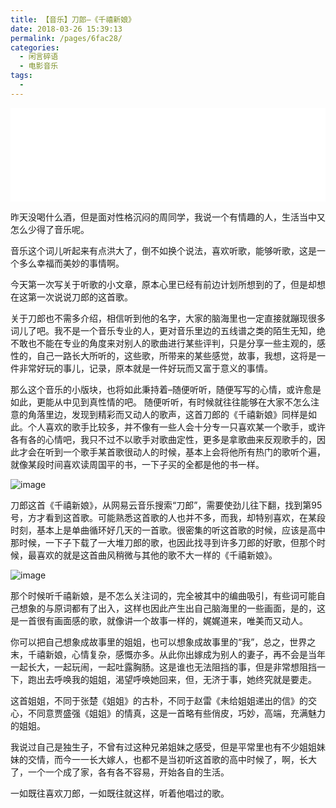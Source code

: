 ```yaml
---
title: 【音乐】刀郎–《千禧新娘》
date: 2018-03-26 15:39:13
permalink: /pages/6fac28/
categories:
  - 闲言碎语
  - 电影音乐
tags:
  - 
---
```


<iframe      frameborder="no"      border="0"      marginwidth="0"      marginheight="0"      width=100%      height=auto      src="//music.163.com/outchain/player?type=2&id=76914&auto=1&height=66"> </iframe>

昨天没喝什么酒，但是面对性格沉闷的周同学，我说一个有情趣的人，生活当中又怎么少得了音乐呢。

音乐这个词儿听起来有点洪大了，倒不如换个说法，喜欢听歌，能够听歌，这是一个多么幸福而美妙的事情啊。

今天第一次写关于听歌的小文章，原本心里已经有前边计划所想到的了，但是却想在这第一次说说刀郎的这首歌。

关于刀郎也不需多介绍，相信听到他的名字，大家的脑海里也一定直接就蹦现很多词儿了吧。我不是一个音乐专业的人，更对音乐里边的五线谱之类的陌生无知，绝不敢也不能在专业的角度来对别人的歌曲进行某些评判，只是分享一些主观的，感性的，自己一路长大所听的，这些歌，所带来的某些感觉，故事，我想，这将是一件非常好玩的事儿，记录，原本就是一件好玩而又富于意义的事情。

那么这个音乐的小版块，也将如此秉持着–随便听听，随便写写的心情，或许愈是如此，更能从中见到真性情的吧。
随便听听，有时候就往往能够在大家不怎么注意的角落里边，发现到精彩而又动人的歌声，这首刀郎的《千禧新娘》同样是如此。个人喜欢的歌手比较多，并不像有一些人会十分专一只喜欢某一个歌手，或许各有各的心情吧，我只不过不以歌手对歌曲定性，更多是拿歌曲来反观歌手的，因此才会在听到一个歌手某首歌很动人的时候，基本上会将他所有热门的歌听个遍，就像某段时间喜欢读周国平的书，一下子买的全都是他的书一样。

![image](https://tvax2.sinaimg.cn/large/008k1Yt0ly1grnm94sunrj30b408bdm6.jpg)

刀郎这首《千禧新娘》，从网易云音乐搜索“刀郎”，需要使劲儿往下翻，找到第95号，方才看到这首歌。可能熟悉这首歌的人也并不多，而我，却特别喜欢，在某段时刻，基本上是单曲循环好几天的一首歌。很密集的听这首歌的时候，应该是高中那时候，一下子下载了一大堆刀郎的歌，也因此找寻到许多刀郎的好歌，但那个时候，最喜欢的就是这首曲风稍微与其他的歌不大一样的《千禧新娘》。

![image](https://tva2.sinaimg.cn/large/008k1Yt0ly1grnm99k54rj30vq0g7tuw.jpg)

那个时候听千禧新娘，是不怎么关注词的，完全被其中的编曲吸引，有些词可能自己想象的与原词都有了出入，这样也因此产生出自己脑海里的一些画面，是的，这是一首很有画面感的歌，就像讲一个故事一样的，娓娓道来，唯美而又动人。

你可以把自己想象成故事里的姐姐，也可以想象成故事里的“我”，总之，世界之末，千禧新娘，心情复杂，感慨亦多。从此你出嫁成为别人的妻子，再不会是当年一起长大，一起玩闹，一起吐露胸肠。这是谁也无法阻挡的事，但是非常想阻挡一下，跑出去呼唤我的姐姐，渴望呼唤她回来，但，无济于事，她终究就是要走。

这首姐姐，不同于张楚《姐姐》的古朴，不同于赵雷《未给姐姐递出的信》的交心，不同意贾盛强《姐姐》的情真，这是一首略有些俏皮，巧妙，高端，充满魅力的姐姐。

我说过自己是独生子，不曾有过这种兄弟姐妹之感受，但是平常里也有不少姐姐妹妹的交情，而今一一长大嫁人，也都不是当初听这首歌的高中时候了，啊，长大了，一个一个成了家，各有各不容易，开始各自的生活。

一如既往喜欢刀郎，一如既往就这样，听着他唱过的歌。
